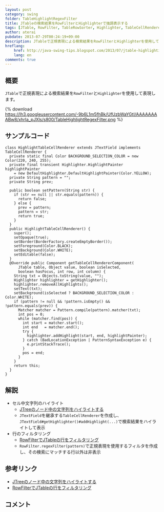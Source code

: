 ```yaml
---
layout: post
category: swing
folder: TableHighlightRegexFilter
title: JTableの検索結果をRowFilterとHighlighterで強調表示する
tags: [JTable, RowFilter, TableRowSorter, Highlighter, TableCellRenderer, JTextField, Pattern, Matcher]
author: aterai
pubdate: 2013-07-29T00:24:19+09:00
description: JTableで正規表現による検索結果をRowFilterとHighlighterを使用して表現します。
hreflang:
    href: http://java-swing-tips.blogspot.com/2013/07/jtable-highlighting-and-filtering-with.html
    lang: en
comments: true
---
```

## 概要
`JTable`で正規表現による検索結果を`RowFilter`と`Highlighter`を使用して表現します。

{% download https://lh3.googleusercontent.com/-9b6L1m5fhBk/UfUzbWaYGtI/AAAAAAAABw8/xhrIa_pJXls/s800/TableHighlightRegexFilter.png %}

## サンプルコード
<pre class="prettyprint"><code>class HighlightTableCellRenderer extends JTextField implements TableCellRenderer {
  private static final Color BACKGROUND_SELECTION_COLOR = new Color(220, 240, 255);
  private final transient Highlighter.HighlightPainter highlightPainter
    = new DefaultHighlighter.DefaultHighlightPainter(Color.YELLOW);
  private String pattern = "";
  private String prev;

  public boolean setPattern(String str) {
    if (str == null || str.equals(pattern)) {
      return false;
    } else {
      prev = pattern;
      pattern = str;
      return true;
    }
  }
  public HighlightTableCellRenderer() {
    super();
    setOpaque(true);
    setBorder(BorderFactory.createEmptyBorder());
    setForeground(Color.BLACK);
    setBackground(Color.WHITE);
    setEditable(false);
  }
  @Override public Component getTableCellRendererComponent(
      JTable table, Object value, boolean isSelected,
      boolean hasFocus, int row, int column) {
    String txt = Objects.toString(value, "");
    Highlighter highlighter = getHighlighter();
    highlighter.removeAllHighlights();
    setText(txt);
    setBackground(isSelected ? BACKGROUND_SELECTION_COLOR : Color.WHITE);
    if (pattern != null &amp;&amp; !pattern.isEmpty() &amp;&amp; !pattern.equals(prev)) {
      Matcher matcher = Pattern.compile(pattern).matcher(txt);
      int pos = 0;
      while (matcher.find(pos)) {
        int start = matcher.start();
        int end   = matcher.end();
        try {
          highlighter.addHighlight(start, end, highlightPainter);
        } catch (BadLocationException | PatternSyntaxException e) {
          e.printStackTrace();
        }
        pos = end;
      }
    }
    return this;
  }
}
</code></pre>

## 解説
- セル中文字列のハイライト
    - [JTreeのノード中の文字列をハイライトする](http://ateraimemo.com/Swing/HighlightWordInNode.html)
    - `JTextField`を継承する`TableCellRenderer`を作成し、`JTextField#getHighlighter()#addHighlight(...)`で検索結果をハイライトして表示
- 行のフィルタリング
    - [RowFilterでJTableの行をフィルタリング](http://ateraimemo.com/Swing/RowFilter.html)
    - `RowFilter.regexFilter(pattern)`で正規表現を使用するフィルタを作成し、その検索にマッチする行以外は非表示

<!-- dummy comment line for breaking list -->

## 参考リンク
- [JTreeのノード中の文字列をハイライトする](http://ateraimemo.com/Swing/HighlightWordInNode.html)
- [RowFilterでJTableの行をフィルタリング](http://ateraimemo.com/Swing/RowFilter.html)

<!-- dummy comment line for breaking list -->

## コメント
